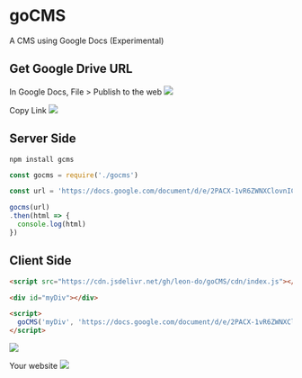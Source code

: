 # goCMS

A CMS using Google Docs (Experimental)

## Get Google Drive URL

In Google Docs, File > Publish to the web
![](https://imgur.com/BtuSUiu.png)

Copy Link
![](https://imgur.com/1x2VqvS.png)

## Server Side

`npm install gcms`

```javascript
const gocms = require('./gocms')

const url = 'https://docs.google.com/document/d/e/2PACX-1vR6ZWNXClovnICVSfMXgWnsOz8m_6SSMJre8eOhsJpplYqLHQIwG1G2RW0eu5pJQri_YD0Znvnel87t/pub'

gocms(url)
.then(html => {
  console.log(html)
})
```


## Client Side

```html
<script src="https://cdn.jsdelivr.net/gh/leon-do/goCMS/cdn/index.js"></script>

<div id="myDiv"></div>

<script>
  goCMS('myDiv', 'https://docs.google.com/document/d/e/2PACX-1vR6ZWNXClovnICVSfMXgWnsOz8m_6SSMJre8eOhsJpplYqLHQIwG1G2RW0eu5pJQri_YD0Znvnel87t/pub');
</script>
```

![](https://imgur.com/6blMBbL.png)

Your website
![](https://imgur.com/RxMHnv0.png)
